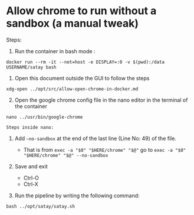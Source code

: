 

#  Allow chrome to run without a sandbox (a manual tweak) 

Steps:


1. Run the container in bash mode : 

`docker run --rm -it --net=host -e DISPLAY=:0 -v $(pwd):/data USERNAME/satay bash`

1. Open this document outside the GUI to follow the steps

`xdg-open ../opt/src/allow-open-chrome-in-docker.md`

2. Open the google chrome config file in the nano editor in the terminal of the container

`nano ../usr/bin/google-chrome`

    Steps inside nano:

1. Add `–no-sandbox` at the end of the last line (Line No: 49) of the file.
    - That is from `exec -a "$0" "$HERE/chrome" "$@"` go to `exec -a "$0" "$HERE/chrome" "$@" --no-sandbox`

3. Save and exit 

    - Ctrl-O 
    - Ctrl-X


4. Run the pipeline by writing the following command: 

`bash ../opt/satay/satay.sh` 
